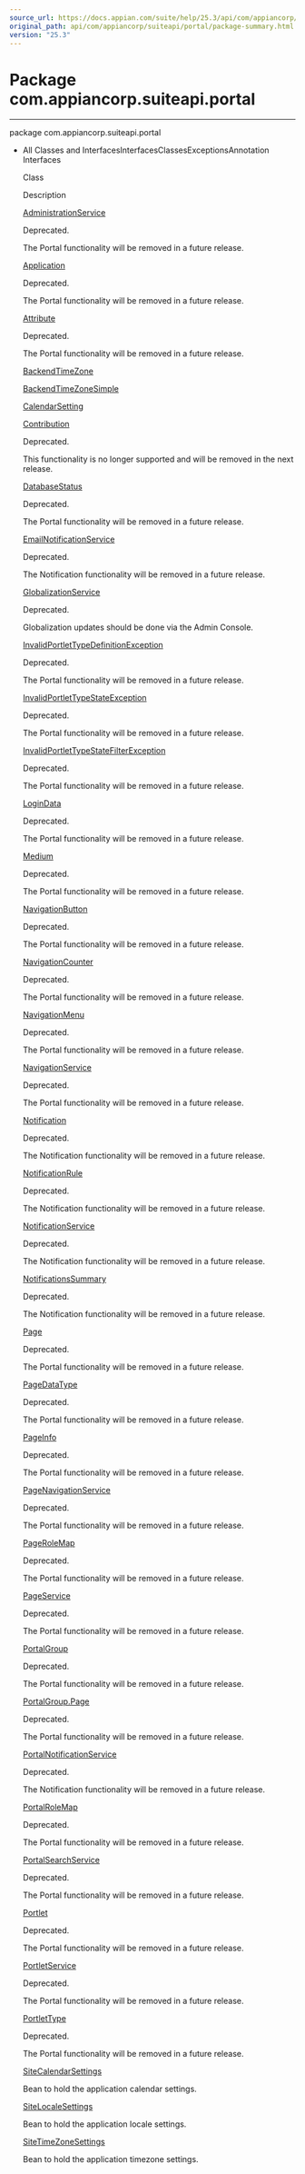 ```yaml
---
source_url: https://docs.appian.com/suite/help/25.3/api/com/appiancorp/suiteapi/portal/package-summary.html
original_path: api/com/appiancorp/suiteapi/portal/package-summary.html
version: "25.3"
---
```


# Package com.appiancorp.suiteapi.portal

* * *

package com.appiancorp.suiteapi.portal

-   All Classes and InterfacesInterfacesClassesExceptionsAnnotation Interfaces

    Class

    Description

    [AdministrationService](AdministrationService.html "interface in com.appiancorp.suiteapi.portal")

    Deprecated.

    The Portal functionality will be removed in a future release.

    [Application](Application.html "class in com.appiancorp.suiteapi.portal")

    Deprecated.

    The Portal functionality will be removed in a future release.

    [Attribute](Attribute.html "class in com.appiancorp.suiteapi.portal")

    Deprecated.

    The Portal functionality will be removed in a future release.

    [BackendTimeZone](BackendTimeZone.html "class in com.appiancorp.suiteapi.portal")

    [BackendTimeZoneSimple](BackendTimeZoneSimple.html "class in com.appiancorp.suiteapi.portal")

    [CalendarSetting](CalendarSetting.html "class in com.appiancorp.suiteapi.portal")

    [Contribution](Contribution.html "class in com.appiancorp.suiteapi.portal")

    Deprecated.

    This functionality is no longer supported and will be removed in the next release.

    [DatabaseStatus](DatabaseStatus.html "class in com.appiancorp.suiteapi.portal")

    Deprecated.

    The Portal functionality will be removed in a future release.

    [EmailNotificationService](EmailNotificationService.html "interface in com.appiancorp.suiteapi.portal")

    Deprecated.

    The Notification functionality will be removed in a future release.

    [GlobalizationService](GlobalizationService.html "interface in com.appiancorp.suiteapi.portal")

    Deprecated.

    Globalization updates should be done via the Admin Console.

    [InvalidPortletTypeDefinitionException](InvalidPortletTypeDefinitionException.html "class in com.appiancorp.suiteapi.portal")

    Deprecated.

    The Portal functionality will be removed in a future release.

    [InvalidPortletTypeStateException](InvalidPortletTypeStateException.html "class in com.appiancorp.suiteapi.portal")

    Deprecated.

    The Portal functionality will be removed in a future release.

    [InvalidPortletTypeStateFilterException](InvalidPortletTypeStateFilterException.html "class in com.appiancorp.suiteapi.portal")

    Deprecated.

    The Portal functionality will be removed in a future release.

    [LoginData](LoginData.html "class in com.appiancorp.suiteapi.portal")

    Deprecated.

    The Portal functionality will be removed in a future release.

    [Medium](Medium.html "class in com.appiancorp.suiteapi.portal")

    Deprecated.

    The Portal functionality will be removed in a future release.

    [NavigationButton](NavigationButton.html "class in com.appiancorp.suiteapi.portal")

    Deprecated.

    The Portal functionality will be removed in a future release.

    [NavigationCounter](NavigationCounter.html "interface in com.appiancorp.suiteapi.portal")

    Deprecated.

    The Portal functionality will be removed in a future release.

    [NavigationMenu](NavigationMenu.html "class in com.appiancorp.suiteapi.portal")

    Deprecated.

    The Portal functionality will be removed in a future release.

    [NavigationService](NavigationService.html "interface in com.appiancorp.suiteapi.portal")

    Deprecated.

    The Portal functionality will be removed in a future release.

    [Notification](Notification.html "class in com.appiancorp.suiteapi.portal")

    Deprecated.

    The Notification functionality will be removed in a future release.

    [NotificationRule](NotificationRule.html "class in com.appiancorp.suiteapi.portal")

    Deprecated.

    The Notification functionality will be removed in a future release.

    [NotificationService](NotificationService.html "interface in com.appiancorp.suiteapi.portal")

    Deprecated.

    The Notification functionality will be removed in a future release.

    [NotificationsSummary](NotificationsSummary.html "class in com.appiancorp.suiteapi.portal")

    Deprecated.

    The Notification functionality will be removed in a future release.

    [Page](Page.html "class in com.appiancorp.suiteapi.portal")

    Deprecated.

    The Portal functionality will be removed in a future release.

    [PageDataType](PageDataType.html "annotation interface in com.appiancorp.suiteapi.portal")

    Deprecated.

    The Portal functionality will be removed in a future release.

    [PageInfo](PageInfo.html "class in com.appiancorp.suiteapi.portal")

    Deprecated.

    The Portal functionality will be removed in a future release.

    [PageNavigationService](PageNavigationService.html "interface in com.appiancorp.suiteapi.portal")

    Deprecated.

    The Portal functionality will be removed in a future release.

    [PageRoleMap](PageRoleMap.html "class in com.appiancorp.suiteapi.portal")

    Deprecated.

    The Portal functionality will be removed in a future release.

    [PageService](PageService.html "interface in com.appiancorp.suiteapi.portal")

    Deprecated.

    The Portal functionality will be removed in a future release.

    [PortalGroup](PortalGroup.html "class in com.appiancorp.suiteapi.portal")

    Deprecated.

    The Portal functionality will be removed in a future release.

    [PortalGroup.Page](PortalGroup.Page.html "class in com.appiancorp.suiteapi.portal")

    Deprecated.

    The Portal functionality will be removed in a future release.

    [PortalNotificationService](PortalNotificationService.html "interface in com.appiancorp.suiteapi.portal")

    Deprecated.

    The Notification functionality will be removed in a future release.

    [PortalRoleMap](PortalRoleMap.html "class in com.appiancorp.suiteapi.portal")

    Deprecated.

    The Portal functionality will be removed in a future release.

    [PortalSearchService](PortalSearchService.html "interface in com.appiancorp.suiteapi.portal")

    Deprecated.

    The Portal functionality will be removed in a future release.

    [Portlet](Portlet.html "class in com.appiancorp.suiteapi.portal")

    Deprecated.

    The Portal functionality will be removed in a future release.

    [PortletService](PortletService.html "interface in com.appiancorp.suiteapi.portal")

    Deprecated.

    The Portal functionality will be removed in a future release.

    [PortletType](PortletType.html "class in com.appiancorp.suiteapi.portal")

    Deprecated.

    The Portal functionality will be removed in a future release.

    [SiteCalendarSettings](SiteCalendarSettings.html "class in com.appiancorp.suiteapi.portal")

    Bean to hold the application calendar settings.

    [SiteLocaleSettings](SiteLocaleSettings.html "class in com.appiancorp.suiteapi.portal")

    Bean to hold the application locale settings.

    [SiteTimeZoneSettings](SiteTimeZoneSettings.html "class in com.appiancorp.suiteapi.portal")

    Bean to hold the application timezone settings.